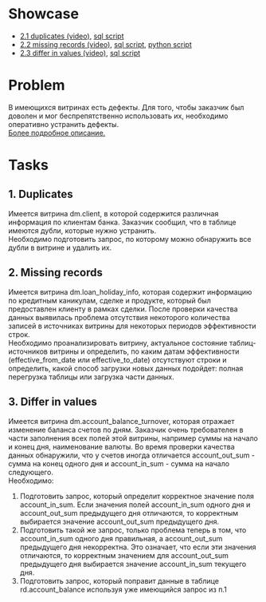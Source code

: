 # Showcase
- [2.1 duplicates (video)](https://disk.yandex.ru/i/m30DesPs3oFZkA), [sql script](sql_scripts/client_del_duplicates.sql)
- [2.2 missing records (video)](https://disk.yandex.ru/i/hX4Z27ZkImKq9g), [sql script](sql_scripts/missing_rec.sql), [python script](import_data.py)
- [2.3 differ in values (video)](https://disk.yandex.ru/i/mqjQhPj1ev-lEg), [sql script](sql_scripts/missing_rec.sql)
# Problem
В имеющихся витринах есть дефекты. Для того, чтобы заказчик был доволен и мог беспрепятственно иcпользовать их, необходимо оперативно устранить дефекты.  
[Более подробное описание.](project_materials/project_description.md)  
# Tasks
## 1. Duplicates
Имеется витрина dm.client, в которой содержится различная информация по клиентам банка. Заказчик сообщил, что в таблице имеются дубли, которые нужно устранить.  
Необходимо подготовить запрос, по которому можно обнаружить все дубли в витрине и удалить их.

## 2. Missing records
Имеется витрина dm.loan_holiday_info, которая содержит информацию по кредитным каникулам, сделке и продукте, который был предоставлен клиенту в рамках сделки. После проверки качества данных выявилась проблема отсутствия некоторого количества записей в источниках витрины для некоторых периодов эффективности строк.  
Необходимо проанализировать витрину, актуальное состояние таблиц-источников витрины и определить, по каким датам эффективности (effective_from_date или effective_to_date) отсутствуют строки и определить, какой способ загрузки новых данных подойдет: полная перегрузка таблицы или загрузка части данных.  

## 3. Differ in values
Имеется витрина dm.account_balance_turnover, которая отражает изменение баланса счетов по дням. Заказчик очень требователен в части заполнения всех полей этой витрины, например суммы на начало и конец дня, наименование валюты. Во время проверки качества данных обнаружили, что у счетов иногда отличается account_out_sum - сумма на конец одного дня и account_in_sum - сумма на начало следующего.  
Необходимо:
1) Подготовить запрос, который определит корректное значение поля account_in_sum. Если значения полей account_in_sum одного дня и account_out_sum предыдущего дня отличаются, то корректным выбирается значение account_out_sum предыдущего дня.
2) Подготовить такой же запрос, только проблема теперь в том, что account_in_sum одного дня правильная, а account_out_sum предыдущего дня некорректна. Это означает, что если эти значения отличаются, то корректным значением для account_out_sum предыдущего дня выбирается значение account_in_sum текущего дня.
3) Подготовить запрос, который поправит данные в таблице rd.account_balance используя уже имеющийся запрос из п.1

